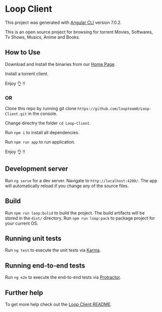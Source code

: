 # Loop Client

This project was generated with [Angular CLI](https://github.com/angular/angular-cli) version 7.0.2.

This is an open source project for browsing for torrent Movies, Softwares, Tv Shows, Musics, Anime and Books.

## How to Use
Download and Install the binaries from our [Home Page](https://loopteam0.github.io).

Install a torrent client.

Enjoy 👌 !!

### OR

Clone this repo by running git clone `https://github.com/loopteam0/Loop-Client.git` in the console.

Change directry the folder `cd Loop-Client`.

Run `npm i` to install all dependencies.

Run `npm run app` to run application.

Enjoy 👌 !!
 


## Development server

Run `ng serve` for a dev server. Navigate to `http://localhost:4200/`. The app will automatically reload if you change any of the source files.

## Build

Run `npm run loop:bulid` to build the project. The build artifacts will be stored in the `dist/` directory.
Run `npm run loop:pack` to package project for your current OS.

## Running unit tests

Run `ng test` to execute the unit tests via [Karma](https://karma-runner.github.io).

## Running end-to-end tests

Run `ng e2e` to execute the end-to-end tests via [Protractor](http://www.protractortest.org/).

## Further help

To get more help check out the [Loop Client README](https://loopteam0.github.io/pages/Readme.html).
